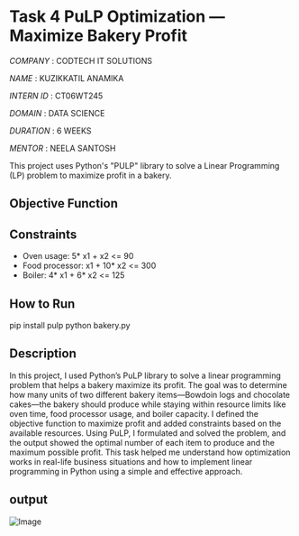 # Task 4 PuLP Optimization — Maximize Bakery Profit

*COMPANY* : CODTECH IT SOLUTIONS

*NAME* : KUZIKKATIL ANAMIKA

*INTERN ID* : CT06WT245

*DOMAIN* : DATA SCIENCE

*DURATION* : 6 WEEKS

*MENTOR* : NEELA SANTOSH


This project uses Python's "PULP" library to solve a Linear Programming (LP) problem to maximize profit in a bakery.

##  Objective Function


##  Constraints

- Oven usage: 5* x1 + x2 <= 90
- Food processor: x1 + 10* x2 <= 300
- Boiler: 4* x1 + 6* x2 <= 125

## How to Run

pip install pulp
python bakery.py

## Description

In this project, I used Python’s PuLP library to solve a linear programming problem that helps a bakery maximize its profit. The goal was to determine how many units of two different bakery items—Bowdoin logs and chocolate cakes—the bakery should produce while staying within resource limits like oven time, food processor usage, and boiler capacity. I defined the objective function to maximize profit and added constraints based on the available resources. Using PuLP, I formulated and solved the problem, and the output showed the optimal number of each item to produce and the maximum possible profit. This task helped me understand how optimization works in real-life business situations and how to implement linear programming in Python using a simple and effective approach.

## output

![Image](https://github.com/user-attachments/assets/30e6180a-7183-4667-a0dd-52c290afa119)








